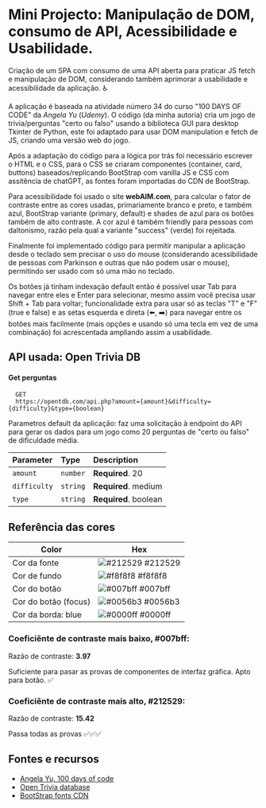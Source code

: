 
# Mini Projecto: Manipulação de DOM, consumo de API, Acessibilidade e Usabilidade.

Criação de um SPA com consumo de uma API aberta para praticar JS fetch e manipulação de DOM, considerando também aprimorar a usabilidade e acessibilidade da aplicação. :wheelchair:

A aplicação é baseada na atividade número 34 do curso "100 DAYS OF CODE" da _Angela Yu_ (_Udemy_). O código (da minha autoria) cria um jogo de trivia/perguntas "certo ou falso" usando a biblioteca GUI para desktop Tkinter de Python, este foi adaptado para usar DOM manipulation e fetch de JS, criando uma versão web do jogo.

Após a adaptação do código para a lógica por trás foi necessário escrever o HTML e o CSS, para o CSS se criaram componentes (container, card, buttons) baseados/replicando BootStrap com vanilla JS e CSS com assitência de chatGPT, as fontes foram importadas do CDN de BootStrap.

Para acessibilidade foi usado o site **webAIM.com**, para calcular o fator de contraste entre as cores usadas, primariamente branco e preto, e também azul, BootStrap variante (primary, default) e shades de azul para os botões também de alto contraste. A cor azul é também friendly para pessoas com daltonismo, razão pela qual a variante "success" (verde) foi rejeitada.

Finalmente foi implementado código para permitir manipular a aplicação desde o teclado sem precisar o uso do mouse (considerando acessibilidade de pessoas com Parkinson e outras que não podem usar o mouse), permitindo ser usado com só uma mão no teclado. 

Os botões já tinham indexação default então é possível usar Tab para navegar entre eles e Enter para selecionar, mesmo assim você precisa usar Shift + Tab para voltar; funcionalidade extra para usar só as teclas "T" e "F" (true e false) e as setas esquerda e direta (:arrow_left:, :arrow_right:) para navegar entre os botões mais facilmente (mais opções e usando só uma tecla em vez de uma combinação) foi acrescentada ampliando assim a usabilidade.

## API usada: Open Trivia DB

#### Get perguntas

```http
  GET 
  https://opentdb.com/api.php?amount={amount}&difficulty={difficulty}&type={boolean}
```
Parametros default da aplicação: faz uma solicitação à endpoint do API para gerar os dados para um jogo como 20 perguntas de "certo ou falso" de dificuldade média.

| Parameter | Type     | Description                |
| :-------- | :------- | :------------------------- |
|  `amount` | `number` | **Required**. 20 |
|  `difficulty` | `string` | **Required**. medium |
|  `type` | `string` | **Required**. boolean|



## Referência das cores

| Color             | Hex                                                                |
| ----------------- | ------------------------------------------------------------------ |
| Cor da fonte | ![#212529](https://via.placeholder.com/10/212529?text=+) #212529 |
| Cor de fundo | ![#f8f8f8](https://via.placeholder.com/10/f8f8f8?text=+) #f8f8f8 |
| Cor do botão | ![#007bff](https://via.placeholder.com/10/007bfftext=+) #007bff |
| Cor do botão (focus) | ![#0056b3](https://via.placeholder.com/10/0056b3text=+) #0056b3|
| Cor da borda: blue| ![#0000ff](https://via.placeholder.com/10/0000ff?text=+) #0000ff |

### Coeficiênte de contraste mais baixo, #007bff: 

Razão de contraste: **3.97**

Suficiente para pasar as provas de componentes de interfaz gráfica. Apto para botão. :white_check_mark:

### Coeficiênte de contraste mais alto, #212529:
Razão de contraste: **15.42**

Passa todas as provas :white_check_mark::white_check_mark::white_check_mark:

## Fontes e recursos

 - [Angela Yu, 100 days of code](https://www.udemy.com/course/100-days-of-code/)
 - [Open Trivia database](https://opentdb.com/)
 - [BootStrap fonts CDN](https://www.bootstrapcdn.com/)


